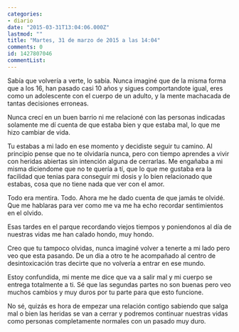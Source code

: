 ```yaml
---
categories:
- diario
date: "2015-03-31T13:04:06.000Z"
lastmod: ""
title: "Martes, 31 de marzo de 2015 a las 14:04"
comments: 0
id: 1427807046
commentList:
---
```


Sabía que volvería a verte, lo sabía. Nunca imaginé que de la misma forma que a los 16, han pasado casi 10 años y sigues comportandote igual, eres como un adolescente con el cuerpo de un adulto, y la mente machacada de tantas decisiones erroneas.  
  
Nunca crecí en un buen barrio ni me relacioné con las personas indicadas solamente me dí cuenta de que estaba bien y que estaba mal, lo que me hizo cambiar de vida.   
  
Tu estabas a mi lado en ese momento y decidiste seguir tu camino. Al principio pense que no te olvidaría nunca, pero con tiempo aprendes a vivir con heridas abiertas sin intención alguna de cerrarlas. Me engañaba a mi misma diciendome que no te quería a tí, que lo que me gustaba era la facilidad que tenias para conseguir mi dosis y lo bien relacionado que estabas, cosa que no tiene nada que ver con el amor.  
  
Todo era mentira. Todo. Ahora me he dado cuenta de que jamás te olvidé. Que me hablaras para ver como me va me ha echo recordar sentimientos en el olvido.  
  
Esas tardes en el parque recordando viejos tiempos y poniendonos al día de nuestras vidas me han calado hondo, muy hondo.   
  
Creo que tu tampoco olvidas, nunca imaginé volver a tenerte a mi lado pero veo que esta pasando. De un dia a otro te he acompañado al centro de desintoxicación tras decirte que no volvería a entrar en ese mundo.  
  
Estoy confundida, mi mente me dice que va a salir mal y mi cuerpo se entrega totalmente a ti. Sé que las segundas partes no son buenas pero veo muchos cambios y muy duros por tu parte para que esto funcione.   
  
No sé, quizás es hora de empezar una relación contigo sabiendo que salga mal o bien las heridas se van a cerrar y podremos continuar nuestras vidas como personas completamente normales con un pasado muy duro.